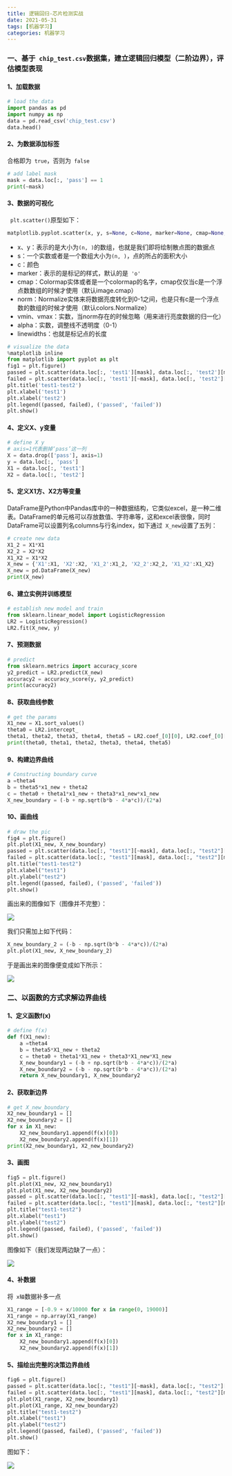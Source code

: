 ```yaml
---
title: 逻辑回归-芯片检测实战
date: 2021-05-31
tags: [机器学习]
categories: 机器学习
---
```


### 一、基于` chip_test.csv`数据集，建立逻辑回归模型（二阶边界），评估模型表现

#### 1、加载数据

```python
# load the data
import pandas as pd
import numpy as np
data = pd.read_csv('chip_test.csv')
data.head()
```

#### 2、为数据添加标签

合格即为` true`，否则为` false`

```python
# add label mask
mask = data.loc[:, 'pass'] == 1
print(~mask)
```

#### 3、数据的可视化

` plt.scatter()`原型如下：

```python
matplotlib.pyplot.scatter(x, y, s=None, c=None, marker=None, cmap=None, norm=None, vmin=None, vmax=None, alpha=None, linewidths=None, verts=None, edgecolors=None, *, data=None, **kwargs)
```

- x、y：表示的是大小为` (n, ) `的数组，也就是我们即将绘制散点图的数据点
- s：一个实数或者是一个数组大小为` (n, ) `，点的所占的面积大小
- c：颜色
- marker：表示的是标记的样式，默认的是` 'o'`
- cmap：Colormap实体或者是一个colormap的名字，cmap仅仅当c是一个浮点数数组的时候才使用（默认image.cmap）
- norm：Normalize实体来将数据亮度转化到0-1之间，也是只有c是一个浮点数的数组的时候才使用（默认colors.Normalize）
- vmin、vmax：实数，当norm存在的时候忽略（用来进行亮度数据的归一化）
- alpha：实数，调整线不透明度（0-1）
- linewidths：也就是标记点的长度

```python
# visualize the data
%matplotlib inline
from matplotlib import pyplot as plt
fig1 = plt.figure()
passed = plt.scatter(data.loc[:, 'test1'][mask], data.loc[:, 'test2'][mask])
failed = plt.scatter(data.loc[:, 'test1'][~mask], data.loc[:, 'test2'][~mask])
plt.title('test1-test2')
plt.xlabel('test1')
plt.xlabel('test2')
plt.legend((passed, failed), ('passed', 'failed'))
plt.show()
```

#### 4、定义X、y变量

```python
# define X y
# axis=1代表删掉‘pass’这一列
X = data.drop(['pass'], axis=1)
y = data.loc[:, 'pass']
X1 = data.loc[:, 'test1']
X2 = data.loc[:, 'test2']
```

#### 5、定义X1方、X2方等变量

DataFrame是Python中Pandas库中的一种数据结构，它类似excel，是一种二维表。DataFrame的单元格可以存放数值、字符串等，这和excel表很像，同时DataFrame可以设置列名columns与行名index，如下通过` X_new`设置了五列：

```python
# create new data
X1_2 = X1*X1
X2_2 = X2*X2
X1_X2 = X1*X2
X_new = {'X1':X1, 'X2':X2, 'X1_2':X1_2, 'X2_2':X2_2, 'X1_X2':X1_X2}
X_new = pd.DataFrame(X_new)
print(X_new)
```

#### 6、建立实例并训练模型

```python
# establish new model and train
from sklearn.linear_model import LogisticRegression
LR2 = LogisticRegression()
LR2.fit(X_new, y)
```

#### 7、预测数据

```python
# predict
from sklearn.metrics import accuracy_score
y2_predict = LR2.predict(X_new)
accuracy2 = accuracy_score(y, y2_predict)
print(accuracy2)
```

#### 8、获取曲线参数

```python
# get the params
X1_new = X1.sort_values()
theta0 = LR2.intercept_
theta1, theta2, theta3, theta4, theta5 = LR2.coef_[0][0], LR2.coef_[0][1], LR2.coef_[0][2], LR2.coef_[0][3], LR2.coef_[0][4]
print(theta0, theta1, theta2, theta3, theta4, theta5)
```

#### 9、构建边界曲线

```python
# Constructing boundary curve
a =theta4
b = theta5*x1_new + theta2
c = theta0 + theta1*x1_new + theta3*x1_new*x1_new
X_new_boundary = (-b + np.sqrt(b*b - 4*a*c))/(2*a)
```

#### 10、画曲线

```python
# draw the pic
fig4 = plt.figure()
plt.plot(X1_new, X_new_boundary)
passed = plt.scatter(data.loc[:, "test1"][~mask], data.loc[:, "test2"][~mask])  
failed = plt.scatter(data.loc[:, "test1"][mask], data.loc[:, "test2"][mask])
plt.title("test1-test2")
plt.xlabel("test1")
plt.ylabel("test2") 
plt.legend((passed, failed), ('passed', 'failed'))
plt.show()
```

画出来的图像如下（图像并不完整）：

<img src="https://cos-1301609895.cos.ap-nanjing.myqcloud.com/logistic.png">

我们只需加上如下代码：

```python
X_new_boundary_2 = (-b - np.sqrt(b*b - 4*a*c))/(2*a)
plt.plot(X1_new, X_new_boundary_2)
```

于是画出来的图像便变成如下所示：

<img src="https://cos-1301609895.cos.ap-nanjing.myqcloud.com/logistic2.png">



### 二、以函数的方式求解边界曲线

#### 1、定义函数f(x)

```python
# define f(x)
def f(X1_new):
    a =theta4
    b = theta5*X1_new + theta2
    c = theta0 + theta1*X1_new + theta3*X1_new*X1_new
    X_new_boundary1 = (-b + np.sqrt(b*b - 4*a*c))/(2*a)
    X_new_boundary2 = (-b - np.sqrt(b*b - 4*a*c))/(2*a)
    return X_new_boundary1, X_new_boundary2
```

#### 2、获取新边界

```python
# get X_new_boundary
X2_new_boundary1 = []
X2_new_boundary2 = []
for x in X1_new:
    X2_new_boundary1.append(f(x)[0])
    X2_new_boundary2.append(f(x)[1])
print(X2_new_boundary1, X2_new_boundary2)
```

#### 3、画图

```python
fig5 = plt.figure()
plt.plot(X1_new, X2_new_boundary1)
plt.plot(X1_new, X2_new_boundary2)
passed = plt.scatter(data.loc[:, "test1"][~mask], data.loc[:, "test2"][~mask])  
failed = plt.scatter(data.loc[:, "test1"][mask], data.loc[:, "test2"][mask])
plt.title("test1-test2")
plt.xlabel("test1")
plt.ylabel("test2") 
plt.legend((passed, failed), ('passed', 'failed'))
plt.show()
```

图像如下（我们发现两边缺了一点）：

<img src="https://cos-1301609895.cos.ap-nanjing.myqcloud.com/logistic2.png">

#### 4、补数据

将` x轴`数据补多一点

```python
X1_range = [-0.9 + x/10000 for x in range(0, 19000)]
X1_range = np.array(X1_range)
X2_new_boundary1 = []
X2_new_boundary2 = []
for x in X1_range:
    X2_new_boundary1.append(f(x)[0])
    X2_new_boundary2.append(f(x)[1])
```



#### 5、描绘出完整的决策边界曲线

```python
fig6 = plt.figure()
passed = plt.scatter(data.loc[:, "test1"][~mask], data.loc[:, "test2"][~mask])  
failed = plt.scatter(data.loc[:, "test1"][mask], data.loc[:, "test2"][mask])
plt.plot(X1_range, X2_new_boundary1)
plt.plot(X1_range, X2_new_boundary2)
plt.title("test1-test2")
plt.xlabel("test1")
plt.ylabel("test2")
plt.legend((passed, failed), ('passed', 'failed'))
plt.show()
```

图如下：

<img src="https://cos-1301609895.cos.ap-nanjing.myqcloud.com/logistic4.png">

